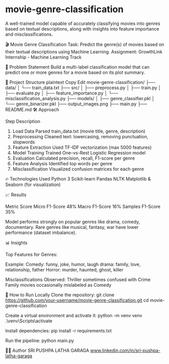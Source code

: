 # movie-genre-classification
A well-trained model capable of accurately classifying movies into genres based on textual descriptions, along with insights into feature importance and misclassifications. 

🎬 Movie Genre Classification
Task: Predict the genre(s) of movies based on their textual descriptions using Machine Learning.
Assignment: GrowthLink Internship - Machine Learning Track

🧠 Problem Statement
Build a multi-label classification model that can predict one or more genres for a movie based on its plot summary.

📂 Project Structure
plaintext
Copy
Edit
movie-genre-classification/
├── data/
│   └── train_data.txt
├── src/
│   ├── preprocess.py
│   ├── train.py
│   ├── evaluate.py
│   ├── feature_importance.py
│   └── misclassification_analysis.py
├── models/
│   ├── genre_classifier.pkl
│   └── genre_binarizer.pkl
├── output_images.png
├── main.py
├── README.md
🛠 Approach

Step	Description
1. Load Data	Parsed train_data.txt (movie title, genre, description)
2. Preprocessing	Cleaned text: lowercasing, removing punctuation, stopwords
3. Feature Extraction	Used TF-IDF vectorization (max 5000 features)
4. Model Training	Trained One-vs-Rest Logistic Regression model
5. Evaluation	Calculated precision, recall, F1-score per genre
6. Feature Analysis	Identified top words per genre
7. Misclassification	Visualized confusion matrices for each genre

🔥 Technologies Used
Python 3
Scikit-learn
Pandas
NLTK
Matplotlib & Seaborn (for visualization)


📈 Results

Metric	Score
Micro F1-Score	48%
Macro F1-Score	16%
Samples F1-Score	35%

Model performs strongly on popular genres like drama, comedy, documentary.
Rare genres like musical, fantasy, war have lower performance (dataset imbalance).


📊 Insights

Top Features for Genres:

Example:
Comedy: funny, joke, humor, laugh
drama: family, love, relationship, father
Horror: murder, haunted, ghost, killer

Misclassifications Observed:
Thriller sometimes confused with Crime
Family movies occasionally mislabeled as Comedy

🚀 How to Run Locally
Clone the repository:
git clone https://github.com/your-username/movie-genre-classification.git
cd movie-genre-classification

Create a virtual environment and activate it:
python -m venv venv
.\venv\Scripts\activate

Install dependencies:
pip install -r requirements.txt

Run the pipeline:
python main.py


👨‍💻 Author
SRI PUSHPA LATHA GARAGA
www.linkedin.com/in/sri-pushpa-latha-garaga


